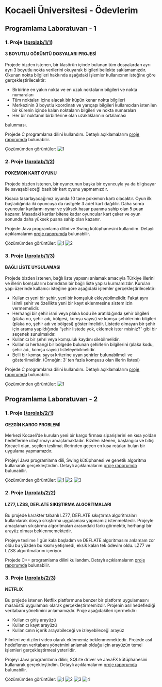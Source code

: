 # Kocaeli Üniversitesi - Ödevlerim

## Programlama Laboratuvarı - 1

### 1. Proje ([/prolab/1/1](https://github.com/yunusemregul/kou/blob/master/prolab/1/1/))

#### 3 BOYUTLU GÖRÜNTÜ DOSYALARI PROJESİ

Projede bizden istenen, bir klasörün içinde bulunan tüm dosyalardan ayrı ayrı 3 boyutlu nokta verilerini okuyarak bilgileri bellekte saklamamızdır. Okunan nokta bilgileri hakkında aşağıdaki işlemler kullanıcının isteğine göre gerçekleştirilecektir:

* Birbirine en yakın nokta ve en uzak noktaların bilgileri ve nokta numaraları
* Tüm noktaları içine alacak bir küpün kenar nokta bilgileri
* Merkezinin 3 boyutlu koordinatı ve yarıçapı bilgileri kullanıcıdan istenilen bir kürenin içinde kalan noktaların bilgileri ve nokta numaraları
* Her bir noktanın birbirlerine olan uzaklıklarının ortalaması

bulunması.

Projede C programlama dilini kullandım. Detaylı açıklamalarım [proje raporumda](https://github.com/yunusemregul/kou/blob/master/prolab/1/1/rapor.pdf) bulunabilir.

Çözümümden görüntüler:
![1](https://github.com/yunusemregul/kou/blob/master/prolab/1/1/README_pics/1.png?raw=true)

### 2. Proje ([/prolab/1/2](https://github.com/yunusemregul/kou/blob/master/prolab/1/2/))

#### POKEMON KART OYUNU

Projede bizden istenen, bir oyuncunun başka bir oyuncuyla ya da bilgisayar ile savaşabileceği basit bir kart oyunu yapmamızdır.

Kısaca tasarlayacağımız oyunda 10 tane pokemon kartı olacaktır. Oyun ilk başladığında iki oyuncuya da rastgele 3 adet kart dağıtılır. Daha sonra oyuncular kartlarını oynar ve yüksek hasar puanına sahip olan 5 puan kazanır. Masadaki kartlar bitene kadar oyuncular kart çeker ve oyun sonunda daha yüksek puana sahip olan kazanır.

Projede Java programlama dilini ve Swing kütüphanesini kullandım. Detaylı açıklamalarım [proje raporumda](https://github.com/yunusemregul/kou/blob/master/prolab/1/2/rapor.pdf) bulunabilir.

Çözümümden görüntüler:
![1](https://github.com/yunusemregul/kou/blob/master/prolab/1/2/README_pics/1.png?raw=true)
![2](https://github.com/yunusemregul/kou/blob/master/prolab/1/2/README_pics/2.png?raw=true)

### 3. Proje ([/prolab/1/3](https://github.com/yunusemregul/kou/blob/master/prolab/1/3/))

#### BAĞLI LİSTE UYGULAMASI

Projede bizden istenen, bağlı liste yapısını anlamak amacıyla Türkiye illerini ve illerin komşularını barındıran bir bağlı liste yapısı kurmamızdır. Kurulan yapı üzerinde kullanıcı isteğine göre aşağıdaki işlemler gerçekleştirilecektir:

* Kullanıcı yeni bir şehir, yeni bir komşuluk ekleyebilmelidir. Fakat aynı isimli şehir ve özellikte yeni bir kayıt eklenmesine sistem izin vermemelidir.
* Herhangi bir şehir ismi veya plaka kodu ile aratıldığında şehir bilgileri (plaka no, şehir adı, bölgesi, komşu sayısı) ve komşu şehirlerinin bilgileri (plaka no, şehir adı ve bölgesi) gösterilmelidir. Listede olmayan bir şehir için arama yapıldığında “şehir listede yok, eklemek ister misiniz?” gibi bir seçenek sunulmalıdır.
* Kullanıcı bir şehri veya komşuluk kaydını silebilmelidir.
* Kullanıcı herhangi bir bölgede bulunan şehirlerin bilgilerini (plaka kodu, şehir adı, komşu sayısı) listeleyebilmelidir.
* Belli bir komşu sayısı kriterine uyan şehirler bulunabilmeli ve gösterilmelidir. (Örneğin: 3’ ten fazla komşusu olan illerin listesi)

Projede C programlama dilini kullandım. Detaylı açıklamalarım [proje raporumda](https://github.com/yunusemregul/kou/blob/master/prolab/1/3/rapor.pdf) bulunabilir.

Çözümümden görüntüler:
![1](https://github.com/yunusemregul/kou/blob/master/prolab/1/3/README_pics/1.png?raw=true)

## Programlama Laboratuvarı - 2

### 1. Proje ([/prolab/2/1](https://github.com/yunusemregul/kou/blob/master/prolab/2/1/))

#### GEZGİN KARGO PROBLEMİ

Merkezi Kocaeli’de kurulan yeni bir kargo firması siparişlerini en kısa yoldan hedeflerine ulaştırmayı amaçlamaktadır. Bizden istenen, başlangıcı ve bitişi Kocaeli olan, seçilen teslimat illerinden geçen en kısa rotaları bulan bir uygulama yapmamızdır.

Projeyi Java programlama dili, Swing kütüphanesi ve genetik algoritma kullanarak gerçekleştirdim. Detaylı açıklamalarım [proje raporumda](https://github.com/yunusemregul/kou/blob/master/prolab/2/1/rapor.pdf) bulunabilir.

Çözümümden görüntüler:
![1](https://github.com/yunusemregul/kou/blob/master/prolab/2/1/README_pics/3.png?raw=true)
![2](https://github.com/yunusemregul/kou/blob/master/prolab/2/1/README_pics/4.png?raw=true)
![3](https://github.com/yunusemregul/kou/blob/master/prolab/2/1/README_pics/5.png?raw=true)

### 2. Proje ([/prolab/2/2](https://github.com/yunusemregul/kou/blob/master/prolab/2/2/))

#### LZ77, LZSS, DEFLATE SIKIŞTIRMA ALGORİTMALARI

Bu projede karakter tabanlı LZ77, DEFLATE sıkıştırma algoritmaları kullanılarak dosya sıkıştırma uygulaması yapmamız istenmektedir. Projeyle amaçlanan sıkıştırma algoritmaları arasındaki farkı görmektir, herhangi bir arayüz olması beklenmemektedir.

Projeye teslime 1 gün kala başladım ve DEFLATE algoritmasını anlamam zor oldu bu yüzden bu kısmı yetişmedi, eksik kalan tek ödevim oldu. LZ77 ve LZSS algoritmalarını içeriyor.

Projede C++ programlama dilini kullandım. Detaylı açıklamalarım [proje raporumda](https://github.com/yunusemregul/kou/blob/master/prolab/2/2/rapor.pdf) bulunabilir.

### 3. Proje ([/prolab/2/3](https://github.com/yunusemregul/kou/blob/master/prolab/2/3/))

#### NETFLIX

Bu projede istenen Netflix platformuna benzer bir platform uygulamasını masaüstü uygulaması olarak gerçekleştirmemizdir. Projenin asıl hedeflediği veritabanı yönetimini anlamamızdır. Proje aşağıdakileri içermelidir:

* Kullanıcı giriş arayüzü
* Kullanıcı kayıt arayüzü
* Kullanıcının içerik arayabileceği ve izleyebileceği arayüz

Filmleri ve dizileri video olarak eklememiz beklenmemektedir. Projede asıl hedeflenen veritabanı yönetmini anlamak olduğu için arayüzün temel işlemleri gerçekleştirmesi yeterlidir.

Projeyi Java programlama dilini, SQLite driver ve JavaFX kütüphanesini kullanarak gerçekleştirdim. Detaylı açıklamalarım [proje raporumda](https://github.com/yunusemregul/kou/blob/master/prolab/2/3/rapor.pdf) bulunabilir.

Çözümümden görüntüler:
![1](https://github.com/yunusemregul/kou/blob/master/prolab/2/3/README_pics/1.png?raw=true)
![2](https://github.com/yunusemregul/kou/blob/master/prolab/2/3/README_pics/2.png?raw=true)
![3](https://github.com/yunusemregul/kou/blob/master/prolab/2/3/README_pics/3.png?raw=true)
![4](https://github.com/yunusemregul/kou/blob/master/prolab/2/3/README_pics/4.png?raw=true)
